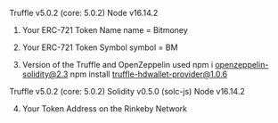 Truffle v5.0.2 (core: 5.0.2)
Node v16.14.2


1) Your ERC-721 Token Name
    name = Bitmoney

2) Your ERC-721 Token Symbol
    symbol = BM

3) Version of the Truffle and OpenZeppelin used
npm i openzeppelin-solidity@2.3
npm install truffle-hdwallet-provider@1.0.6

Truffle v5.0.2 (core: 5.0.2)
Solidity v0.5.0 (solc-js)
Node v16.14.2

4) Your Token Address on the Rinkeby Network
